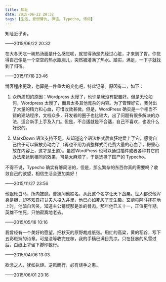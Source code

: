 ```yaml
---
title: 知耻
date: 2015-06-22 20:32
tags: [生活, 爱恨情仇, 碎语, Typecho, 诗词]
---
```

知耻近乎勇。


<!--more-->


——2015/06/22 20:32

在大冬天吃一碗热汤面是什么感觉呢，就觉得汤是先经过心脏，才来到了胃。你觉得自己像是一个空空的热水瓶胆儿，突然被灌满了热水。踏实，满足，一下子就找到了归宿。

——2015/11/18 23:46

博客程序更改，也算是一件重大的变化吧，特此记录。原因有二，如下：

1. 众所周知的原因：Wordpress 太慢了，也许是我没有配置好。但是无论如何，Wordpress 太慢了，而且太多其他庞杂的内容。为了管理好它，我付出了大量的精力和心血，可惜收效甚微。但是，WordPress 确实是一个相当不错的建站程序，文档众多，开发者的圈子也比较大，出了问题有很多解决的办法，适合新手上手及入门。但是，不合适就是不合适，自己不喜欢，也没什么好说的。

2. MarkDown 语法支持不足。从知道这个语法格式后疯狂地爱上了它，感觉自己终于可以解放劳动力了（再也不用为调整样式而花费大量的心血了，把重心放在内容上，这才是王道）。虽然WordPress 也可以通过插件或者各种其它的办法来达到相同的效果，可是太麻烦了，于是选择了国产的 Typecho。

不得不说，Typecho 确实有够简洁的，但是，那么繁杂的东西你真的需要吗？收敛自己的欲望，相信生活会更加美好！

——2015/11/27 23:56

他银枪白马，所向披靡。曹操问他姓名，从此这个名字让天下战栗。世人都说他浑身是胆，却不知自打甘夫人投入井里，他已心如死灰了无生趣。玄德将阿斗摔在地上时，他暗自苦笑，知道主公猜疑那是谁的骨肉。那年他已五十一，正值更年期。英雄不怕死，只怕寂寞地老去。

——2015/05/18 10:16

我曾经有一个美好的愿望，把秋天的原野裁成纸张。用红的高粱，黄的稻谷，写下五彩斑斓的诗章。可是没等收完庄稼，我的手稿已满目荒凉。只在狂暴的风雪过后，白纸上才留下脚印数行。

——2015/04/06 13:03

欲念之人，犹如执炬。逆风而行，必有烧手之患。

——2015/06/01 23:16
